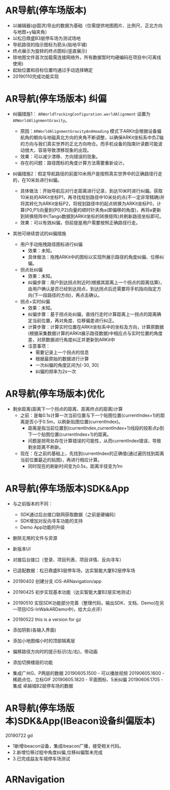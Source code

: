 #  AR导航(停车场版本)
- 以编辑器(@国洪)导出的数据为基础（仅需提供地图图片、比例尺、正北方向与地图+y轴夹角）
- 以松日鼎盛B3层停车场为测试场地
- 导航路径的指示图标为箭头(贴地平铺)
- 终点展示为旋转的终点图标(竖直展示)
- 除地图文件首次加载需连接网络外，所有数据暂时均硬编码在项目中(可离线使用)
- 起始位置和目标位置均通过手动选择确定
- 20190110完成功能实现

#  AR导航(停车场版本) 纠偏
- 纠偏措施1： ```ARWorldTrackingConfiguration.worldAlignment``` 设置为 ```ARWorldAlignmentGravity```。
  - 原因：```ARWorldAlignmentGravityAndHeading``` 模式下ARKit会根据设备偏航角的朝向与地磁真北方向的夹角不断调整，以确保ARKit坐标系中负Z轴的方向与我们真实世界的正北方向吻合。而手机设备的指南针读数可能波动很大，容易导致漂移现象的出现。
  - 效果：可以减少漂移、方向错误的现象。
  - 存在的问题：路径图标的角度计算方法需要重新设计。
- 纠偏措施2：假定导航路径的前面10米用户是按照真实世界中的正确路径行走的，在10米处进行纠偏。
  - 具体做法：开始导航后对行走距离进行记录，到达10米时进行纠偏。获取10米处的ARKit坐标P1，再寻找规划路径中10米处的点(不一定非常精确)并将其转化为ARKit坐标P2，将规划路径中的起点转换为ARKit坐标P0，计算(P0,P1)向量到(P0,P2)向量的顺时针夹角a(即偏移的角度)，再将a更新到转换矩阵中(Tango数据到ARKit坐标的转换矩阵)并刷新路径坐标即可。
  - 效果：可以有效纠偏，但前提是用户需要按照正确路径行走。

- 其他可继续尝试的纠偏措施
  - 用户手动拖拽路径图标进行纠偏
    - 效果：未知。
    - 具体做法：拖拽ARKit中的图标以实现所展示路径的角度纠偏、位移纠偏。
  - 拐点处纠偏
    - 效果：未知。
    - 纠偏步骤：用户到达拐点附近时(根据其距离上一个拐点的距离估算)，由用户确认是否已经到达拐点，到达拐点后还需要将手机指向指定方向(下一段路径的方向)，再点击确认。    
  - 拐点+实时纠偏
    - 效果：未知。
    - 纠偏步骤：基于拐点处纠偏，直线行走时计算距离上一拐点的距离确定当前位置，再对角度、位移偏差进行纠正。
    - 计算步骤：计算实时位置在ARKit坐标系中的坐标及方向，计算原数据(根据采集数据计算的ARKit展示路径数据)中相应点与实时位置的角度差，对原数据进行角度纠正并更新到ARKit中
    - 注意事项：
      - 需要记录上一个拐点的信息
      - 根据最原始的数据进行计算
      - 一次纠偏的角度区间为[-30, 30]
      - 纠偏的频率为2s一次

# AR导航(停车场版本)优化
- 剩余距离(距离下一个拐点的距离、距离终点的距离)计算
  - 之前：是每0.1s计算一次当前位置与下一个贴图位置(currentIndex+1)的距离是否小于0.5m，以刷新贴图位置(currentIndex)。
    - 距离是指当前位置到(currentIndex,currentIndex+1)线段的投影点p到下一个贴图位置(currentIndex+1)的距离。 
    - 问题是拐弯处存在计算错误的可能性，从而currentIndex错误，导致剩余距离不刷新。
  - 现在：在之前的基础上，先找到currentIndex的正确值(通过遍历找到距离当前位置最近的贴图)，再进行相应计算。
    - 同时现在的刷新时间变为0.5s，距离半径变为1m

# AR导航(停车场版本)SDK&App
- 与之前版本的不同：
  - SDK通过后台接口联网获取数据（之前是硬编码）
  - SDK增加对反向寻车功能的支持
  - Demo App功能的升级
- 删除无用的文件与资源
- 新版本UI
- 对接后台接口（登录、项目列表、项目详情、反向寻车）
- 已适配数据：松日鼎盛B3层停车场，达实智能大厦B2层停车场

- 20190402 创建分支 iOS-ARNavigation/app
- 20190425 初步实现基本功能（达实智能大厦B2层实地测试）
- 20190510 实现SDK功能部分完善（整理代码，输出SDK、文档、Demo(在另一项目iOS-InWalkARDemo中)，给大众点评）

- 20190522 this is a version for gz
- 添加阴影(各输入界面)
- 添加小地图缩小时的顶部隔离层
- 偏移路径方向时的提示标识(左/右)，带动画
- 添加切换楼层的功能

- 集成广州G、P两层的数据
20190605.1500 - 可以播放视频
20190605.1600 - 稀疏点位、立标GIF
20190605.1820 - 平面图标、5米纠偏
20190606.1705 - 集成 卓越城B2层停车场的数据




# AR导航(停车场版本)SDK&App(IBeacon设备纠偏版本)
20190722  gd
- 1新增ibeacon设备，集成ibeacon广播，接受相关代码。
- 2.新增位移过程中角度纠偏,位移纠偏暂未完成
- 3.已完成益友车城停车场测试


# ARNavigation
